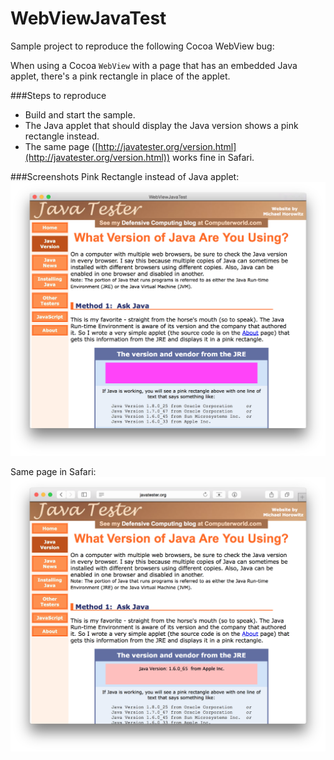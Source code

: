 # WebViewJavaTest
Sample project to reproduce the following Cocoa WebView bug:

When using a Cocoa `WebView` with a page that has an embedded Java applet, there's a pink rectangle in place of the applet.

###Steps to reproduce
- Build and start the sample.
- The Java applet that should display the Java version shows a pink rectangle instead.
- The same page ([http://javatester.org/version.html](http://javatester.org/version.html)) works fine in Safari.

###Screenshots
Pink Rectangle instead of Java applet:
![Pink Rectangle instead of Java applet](https://raw.githubusercontent.com/lemonmojo/WebViewJavaTest/master/Screenshot.png)

Same page in Safari:
![Same page in Safari](https://raw.githubusercontent.com/lemonmojo/WebViewJavaTest/master/Screenshot_Safari.png)
